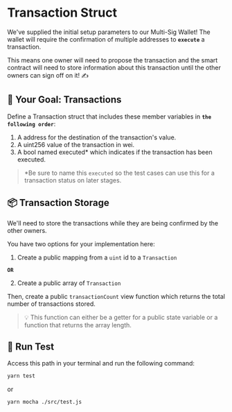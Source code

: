 # Transaction Struct

We've supplied the initial setup parameters to our Multi-Sig Wallet! The wallet will require the confirmation of multiple addresses to **`execute`** a transaction.

This means one owner will need to propose the transaction and the smart contract will need to store information about this transaction until the other owners can sign off on it! ✍️

## 🏁 Your Goal: Transactions

Define a Transaction struct that includes these member variables in **`the following order`**:

1. A address for the destination of the transaction's value.
2. A uint256 value of the transaction in wei.
3. A bool named executed* which indicates if the transaction has been executed.
   
> *Be sure to name this `executed` so the test cases can use this for a transaction status on later stages.

## 📦 Transaction Storage

We'll need to store the transactions while they are being confirmed by the other owners.

You have two options for your implementation here:

1. Create a public mapping from a `uint` id to a `Transaction`
   
**`OR`**

2. Create a public array of `Transaction`
   
Then, create a public `transactionCount` view function which returns the total number of transactions stored.

> 💡 This function can either be a getter for a public state variable or a function that returns the array length.

## 🧪 Run Test

Access this path in your terminal and run the following command:

```bash
yarn test
```

or

```bash
yarn mocha ./src/test.js
```